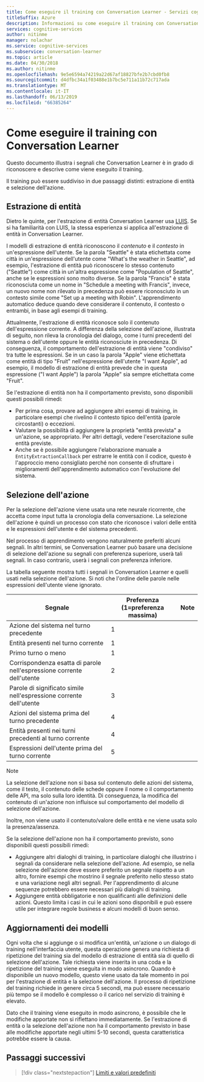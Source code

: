 ```yaml
---
title: Come eseguire il training con Conversation Learner - Servizi cognitivi Microsoft | Microsoft Docs
titleSuffix: Azure
description: Informazioni su come eseguire il training con Conversation Learner.
services: cognitive-services
author: nitinme
manager: nolachar
ms.service: cognitive-services
ms.subservice: conversation-learner
ms.topic: article
ms.date: 04/30/2018
ms.author: nitinme
ms.openlocfilehash: 9e5e6594a74219a22d67af18827bfe2b7cbd0fb8
ms.sourcegitcommit: d4dfbc34a1f03488e1b7bc5e711a11b72c717ada
ms.translationtype: MT
ms.contentlocale: it-IT
ms.lasthandoff: 06/13/2019
ms.locfileid: "66385264"
---
```

# <a name="how-to-teach-with-conversation-learner"></a>Come eseguire il training con Conversation Learner 

Questo documento illustra i segnali che Conversation Learner è in grado di riconoscere e descrive come viene eseguito il training.  

Il training può essere suddiviso in due passaggi distinti: estrazione di entità e selezione dell'azione.

## <a name="entity-extraction"></a>Estrazione di entità

Dietro le quinte, per l'estrazione di entità Conversation Learner usa [LUIS](https://www.luis.ai).  Se si ha familiarità con LUIS, la stessa esperienza si applica all'estrazione di entità in Conversation Learner.

I modelli di estrazione di entità riconoscono il *contenuto* e il *contesto* in un'espressione dell'utente.  Se la parola "Seattle" è stata etichettata come città in un'espressione dell'utente come "What's the weather in Seattle", ad esempio, l'estrazione di entità può riconoscere lo stesso contenuto ("Seattle") come città in un'altra espressione come "Population of Seattle", anche se le espressioni sono molto diverse.  Se la parola "Francis" è stata riconosciuta come un nome in "Schedule a meeting with Francis", invece, un nuovo nome non rilevato in precedenza può essere riconosciuto in un contesto simile come "Set up a meeting with Robin".  L'apprendimento automatico deduce quando deve considerare il contenuto, il contesto o entrambi, in base agli esempi di training.

Attualmente, l'estrazione di entità riconosce solo il contenuto dell'espressione corrente.  A differenza della selezione dell'azione, illustrata di seguito, non rileva la cronologia del dialogo, come i turni precedenti del sistema o dell'utente oppure le entità riconosciute in precedenza.  Di conseguenza, il comportamento dell'estrazione di entità viene "condiviso" tra tutte le espressioni.  Se in un caso la parola "Apple" viene etichettata come entità di tipo "Fruit" nell'espressione dell'utente "I want Apple", ad esempio, il modello di estrazione di entità prevede che in questa espressione ("I want Apple") la parola "Apple" sia sempre etichettata come "Fruit".

Se l'estrazione di entità non ha il comportamento previsto, sono disponibili questi possibili rimedi:

- Per prima cosa, provare ad aggiungere altri esempi di training, in particolare esempi che rivelino il contesto tipico dell'entità (parole circostanti) o eccezioni.
- Valutare la possibilità di aggiungere la proprietà "entità prevista" a un'azione, se appropriato.  Per altri dettagli, vedere l'esercitazione sulle entità previste.
- Anche se è possibile aggiungere l'elaborazione manuale a `EntityExtractionCallback` per estrarre le entità con il codice, questo è l'approccio meno consigliato perché non consente di sfruttare i miglioramenti dell'apprendimento automatico con l'evoluzione del sistema.

## <a name="action-selection"></a>Selezione dell'azione

Per la selezione dell'azione viene usata una rete neurale ricorrente, che accetta come input tutta la cronologia della conversazione.  La selezione dell'azione è quindi un processo con stato che riconosce i valori delle entità e le espressioni dell'utente e del sistema precedenti.  

Nel processo di apprendimento vengono naturalmente preferiti alcuni segnali.  In altri termini, se Conversation Learner può basare una decisione di selezione dell'azione su segnali con preferenza superiore, userà tali segnali. In caso contrario, userà i segnali con preferenza inferiore.

La tabella seguente mostra tutti i segnali in Conversation Learner e quelli usati nella selezione dell'azione.  Si noti che l'ordine delle parole nelle espressioni dell'utente viene ignorato.

Segnale | Preferenza (1=preferenza massima) | Note
--- | --- | --- 
Azione del sistema nel turno precedente | 1 | 
Entità presenti nel turno corrente | 1 | 
Primo turno o meno | 1 |
Corrispondenza esatta di parole nell'espressione corrente dell'utente | 2 | 
Parole di significato simile nell'espressione corrente dell'utente | 3 | 
Azioni del sistema prima del turno precedente | 4 |
Entità presenti nei turni precedenti al turno corrente | 4 | 
Espressioni dell'utente prima del turno corrente | 5 | 

> [!NOTE]
> La selezione dell'azione non si basa sul contenuto delle azioni del sistema, come il testo, il contenuto delle schede oppure il nome o il comportamento delle API, ma solo sulla loro identità.  Di conseguenza, la modifica del contenuto di un'azione non influisce sul comportamento del modello di selezione dell'azione.
>
> Inoltre, non viene usato il contenuto/valore delle entità e ne viene usata solo la presenza/assenza.

Se la selezione dell'azione non ha il comportamento previsto, sono disponibili questi possibili rimedi:

- Aggiungere altri dialoghi di training, in particolare dialoghi che illustrino i segnali da considerare nella selezione dell'azione.  Ad esempio, se nella selezione dell'azione deve essere preferito un segnale rispetto a un altro, fornire esempi che mostrino il segnale preferito nello stesso stato e una variazione negli altri segnali.  Per l'apprendimento di alcune sequenze potrebbero essere necessari più dialoghi di training.
- Aggiungere entità obbligatorie e non qualificanti alle definizioni delle azioni.  Questo limita i casi in cui le azioni sono disponibili e può essere utile per integrare regole business e alcuni modelli di buon senso. 

## <a name="updates-to-models"></a>Aggiornamenti dei modelli

Ogni volta che si aggiunge o si modifica un'entità, un'azione o un dialogo di training nell'interfaccia utente, questa operazione genera una richiesta di ripetizione del training sia del modello di estrazione di entità sia di quello di selezione dell'azione.  Tale richiesta viene inserita in una coda e la ripetizione del training viene eseguita in modo asincrono.  Quando è disponibile un nuovo modello, questo viene usato da tale momento in poi per l'estrazione di entità e la selezione dell'azione.  Il processo di ripetizione del training richiede in genere circa 5 secondi, ma può essere necessario più tempo se il modello è complesso o il carico nel servizio di training è elevato.

Dato che il training viene eseguito in modo asincrono, è possibile che le modifiche apportate non si riflettano immediatamente.  Se l'estrazione di entità o la selezione dell'azione non ha il comportamento previsto in base alle modifiche apportate negli ultimi 5-10 secondi, questa caratteristica potrebbe essere la causa.

## <a name="next-steps"></a>Passaggi successivi

> [!div class="nextstepaction"]
> [Limiti e valori predefiniti](./cl-values-and-boundaries.md)

